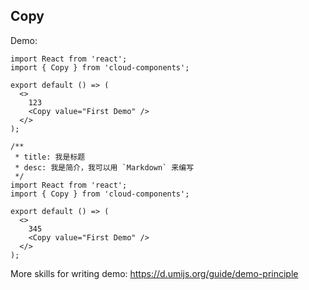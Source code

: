 ## Copy

Demo:

```tsx
import React from 'react';
import { Copy } from 'cloud-components';

export default () => (
  <>
    123
    <Copy value="First Demo" />
  </>
);
```

```tsx
/**
 * title: 我是标题
 * desc: 我是简介，我可以用 `Markdown` 来编写
 */
import React from 'react';
import { Copy } from 'cloud-components';

export default () => (
  <>
    345
    <Copy value="First Demo" />
  </>
);
```

More skills for writing demo: https://d.umijs.org/guide/demo-principle
